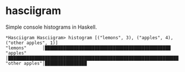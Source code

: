 # hasciigram

Simple console histograms in Haskell.

```
*Hasciigram Hasciigram> histogram [("lemons", 3), ("apples", 4), ("other apples", 1)]
"lemons"      │████████████████████████████████████████████████
"apples"      │█████████████████████████████████████████████████████████████████
"other apples"│████████████████
```
